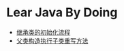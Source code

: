 # Lear Java By Doing

- [继承类的初始化流程](https://github.com/TianYongwei/learnjava/blob/master/src/main/java/com/tyw/learnjava/LoadingOrderTest.java)
- [父类构造执行子类重写方法](https://github.com/TianYongwei/learnjava/blob/master/src/main/java/com/tyw/learnjava/RewriteMethodTest.java)
